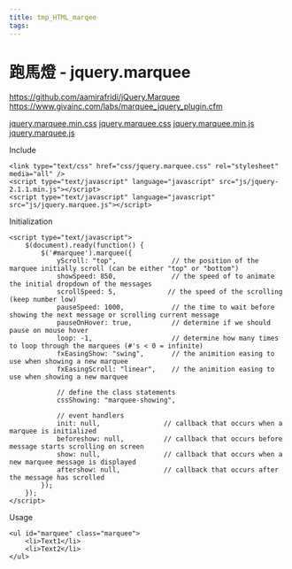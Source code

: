 ```yaml
---
title: tmp_HTML_marqee
tags:
---
```

跑馬燈 - jquery.marquee
===
https://github.com/aamirafridi/jQuery.Marquee
https://www.givainc.com/labs/marquee_jquery_plugin.cfm

[jquery.marquee.min.css](:/8e821f924a81474296460dd302799c5e)
[jquery.marquee.css](:/6f9374abda124747838cb1b944701dc1)
[jquery.marquee.min.js](:/27fd053010ae4082850c54daa437054c)
[jquery.marquee.js](:/1711d2b1b65542f3a731313efde33cdf)

Include
```
<link type="text/css" href="css/jquery.marquee.css" rel="stylesheet" media="all" />
<script type="text/javascript" language="javascript" src="js/jquery-2.1.1.min.js"></script>
<script type="text/javascript" language="javascript" src="js/jquery.marquee.js"></script>
```

Initialization
```
<script type="text/javascript">
    $(document).ready(function() {
        $('#marquee').marquee({
            yScroll: "top",              // the position of the marquee initially scroll (can be either "top" or "bottom")
            showSpeed: 850,              // the speed of to animate the initial dropdown of the messages
            scrollSpeed: 5,             // the speed of the scrolling (keep number low)
            pauseSpeed: 1000,            // the time to wait before showing the next message or scrolling current message
            pauseOnHover: true,          // determine if we should pause on mouse hover
            loop: -1,                    // determine how many times to loop through the marquees (#'s < 0 = infinite)
            fxEasingShow: "swing",       // the animition easing to use when showing a new marquee
            fxEasingScroll: "linear",    // the animition easing to use when showing a new marquee
            
            // define the class statements
            cssShowing: "marquee-showing",
            
            // event handlers
            init: null,                // callback that occurs when a marquee is initialized
            beforeshow: null,          // callback that occurs before message starts scrolling on screen
            show: null,                // callback that occurs when a new marquee message is displayed
            aftershow: null,           // callback that occurs after the message has scrolled
        });
    });
</script>
```

Usage
```
<ul id="marquee" class="marquee">
    <li>Text1</li>
    <li>Text2</li>
</ul>
```